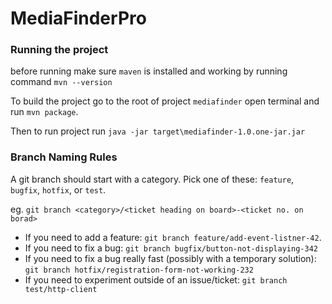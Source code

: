 # MediaFinderPro

### Running the project

before running make sure `maven` is installed and working by running command `mvn --version`

To build the project go to the root of project `mediafinder` open terminal and run `mvn package`.

Then to run project run `java -jar target\mediafinder-1.0.one-jar.jar`

### Branch Naming Rules

A git branch should start with a category. Pick one of these: `feature`, `bugfix`, `hotfix`, or `test`.

eg. `git branch <category>/<ticket heading on board>-<ticket no. on borad>`

* If you need to add a feature: `git branch feature/add-event-listner-42`.
* If you need to fix a bug: `git branch bugfix/button-not-displaying-342`
* If you need to fix a bug really fast (possibly with a temporary solution): `git branch hotfix/registration-form-not-working-232`
* If you need to experiment outside of an issue/ticket: `git branch test/http-client`
